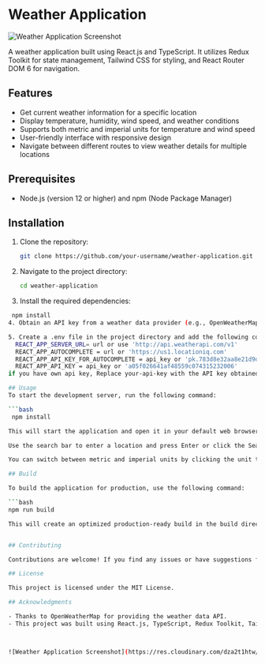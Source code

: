 # Weather Application

![Weather Application Screenshot](https://res.cloudinary.com/dza2t1htw/image/upload/v1687610806/Screenshot_52_eqgn5f.png)

A weather application built using React.js and TypeScript. It utilizes Redux Toolkit for state management, Tailwind CSS for styling, and React Router DOM 6 for navigation.

## Features

- Get current weather information for a specific location
- Display temperature, humidity, wind speed, and weather conditions
- Supports both metric and imperial units for temperature and wind speed
- User-friendly interface with responsive design
- Navigate between different routes to view weather details for multiple locations

## Prerequisites

- Node.js (version 12 or higher) and npm (Node Package Manager)

## Installation

1. Clone the repository:

   ```bash
   git clone https://github.com/your-username/weather-application.git

2. Navigate to the project directory:

   ```bash
   cd weather-application

3. Install the required dependencies:
 ```bash
  npm install
4. Obtain an API key from a weather data provider (e.g., OpenWeatherMap) by creating an account on their website.

5. Create a .env file in the project directory and add the following content:
   REACT_APP_SERVER_URL= url or use 'http://api.weatherapi.com/v1'
   REACT_APP_AUTOCOMPLETE = url or 'https://us1.locationiq.com'
   REACT_APP_API_KEY_FOR_AUTOCOMPLETE = api_key or 'pk.783d8e32aa8e21d9db146d7da763ee61'
   REACT_APP_API_KEY = api_key or 'a05f026641af48559c074315232006'
 if you have own api key, Replace your-api-key with the API key obtained in the previous step.

## Usage
To start the development server, run the following command:

```bash
  npm install

This will start the application and open it in your default web browser. You can also access it at http://localhost:3000.

Use the search bar to enter a location and press Enter or click the Search button. The application will display the current weather data for the specified location, including temperature, humidity, wind speed, and weather conditions.

You can switch between metric and imperial units by clicking the unit toggle button in the top-right corner of the weather display.

## Build

To build the application for production, use the following command:

```bash
npm run build

This will create an optimized production-ready build in the build directory.


## Contributing

Contributions are welcome! If you find any issues or have suggestions for improvement, please open an issue or submit a pull request.

## License

This project is licensed under the MIT License.

## Acknowledgments

- Thanks to OpenWeatherMap for providing the weather data API.
- This project was built using React.js, TypeScript, Redux Toolkit, Tailwind CSS, and React Router DOM 6.



![Weather Application Screenshot](https://res.cloudinary.com/dza2t1htw/image/upload/v1687610806/Screenshot_52_eqgn5f.png)
